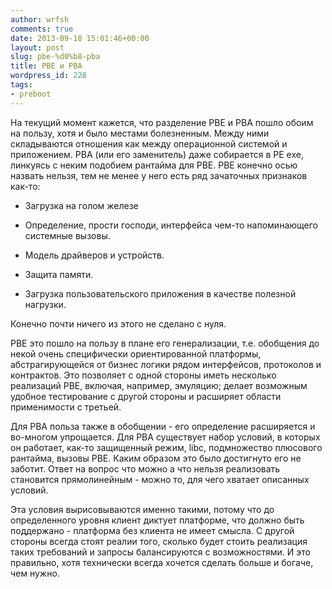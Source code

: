 ```yaml
---
author: wrfsh
comments: true
date: 2013-09-18 15:01:46+00:00
layout: post
slug: pbe-%d0%b8-pba
title: PBE и PBA
wordpress_id: 228
tags:
- preboot
---
```


На текущий момент кажется, что разделение PBE и PBA пошло обоим на пользу, хотя и было местами болезненным. Между ними складываются отношения как между операционной системой и приложением. PBA (или его заменитель) даже собирается в PE exe, линкуясь с неким подобием рантайма для PBE. PBE конечно осью назвать нельзя, тем не менее у него есть ряд зачаточных признаков как-то:



	
  * Загрузка на голом железе

	
  * Определение, прости господи, интерфейса чем-то напоминающего системные вызовы.

	
  * Модель драйверов и устройств.

	
  * Защита памяти.

	
  * Загрузка пользовательского приложения в качестве полезной нагрузки.


Конечно почти ничего из этого не сделано с нуля.

PBE это пошло на пользу в плане его генерализации, т.е. обобщения до некой очень специфически ориентированной платформы, абстрагирующейся от бизнес логики рядом интерфейсов, протоколов и контрактов. Это позволяет с одной стороны иметь несколько реализаций PBE, включая, например, эмуляцию; делает возможным удобное тестирование с другой стороны и расширяет области применимости с третьей.

Для PBA польза также в обобщении - его определение расширяется и во-многом упрощается. Для PBA существует набор условий, в которых он работает, как-то защищенный режим, libc, подмножество плюсового рантайма, вызовы PBE. Каким образом это было достигнуто его не заботит. Ответ на вопрос что можно а что нельзя реализовать становится прямолинейным - можно то, для чего хватает описанных условий.

Эта условия вырисовываются именно такими, потому что до определенного уровня клиент диктует платформе, что должно быть поддержано - платформа без клиента не имеет смысла. С другой стороны всегда стоят реалии того, сколько будет стоить реализация таких требований и запросы балансируются с возможностями. И это правильно, хотя технически всегда хочется сделать больше и богаче, чем нужно.
